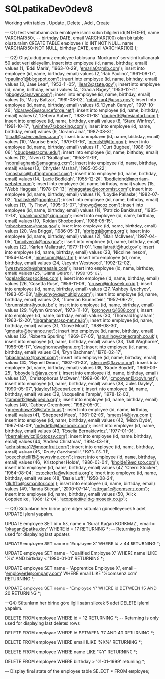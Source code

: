 # SQLpatikaDevOdev8
Working with tables  , Update , Delete , Add , Create 



-- Q1) test veritabanınızda employee isimli sütun bilgileri id(INTEGER), name VARCHAR(50), 
--     birthday DATE, email VARCHAR(100) olan bir tablo oluşturalım
CREATE TABLE employee (
	id INT NOT NULL, 
	name VARCHAR(50) NOT NULL,
	birthday DATE,
	email VARCHAR(100)
);

-- Q2) Oluşturduğumuz employee tablosuna 'Mockaroo' servisini kullanarak 50 adet veri ekleyelim.
insert into employee (id, name, birthday, email) values (1, 'Eddi Maria', '1963-10-29', 'emaria0@mlb.com');
insert into employee (id, name, birthday, email) values (2, 'Rab Paulino', '1961-09-17', 'rpaulino1@blogspot.com');
insert into employee (id, name, birthday, email) values (3, 'Jane Lear', '1953-11-05', 'jlear2@state.gov');
insert into employee (id, name, birthday, email) values (4, 'Gracia Bogey', '1953-12-21', 'gbogey3@naver.com');
insert into employee (id, name, birthday, email) values (5, 'Marjy Baltzar', '1961-08-02', 'mbaltzar4@usgs.gov');
insert into employee (id, name, birthday, email) values (6, 'Dynah Carayol', '1997-10-26', 'dcarayol5@sourceforge.net');
insert into employee (id, name, birthday, email) values (7, 'Debera Aubert', '1983-01-18', 'daubert6@deviantart.com');
insert into employee (id, name, birthday, email) values (8, 'Stace Winfrey', '1991-10-17', 'swinfrey7@booking.com');
insert into employee (id, name, birthday, email) values (9, 'Jo-ann Jina', '1987-08-31', 'jjina8@sciencedirect.com');
insert into employee (id, name, birthday, email) values (10, 'Maurise Ends', '1970-01-16', 'mends9@ftc.gov');
insert into employee (id, name, birthday, email) values (11, 'Curt Bugbee', '1986-06-06', 'cbugbeea@cmu.edu');
insert into employee (id, name, birthday, email) values (12, 'Niven O''Brallaghan', '1958-11-19', 'nobrallaghanb@smugmug.com');
insert into employee (id, name, birthday, email) values (13, 'Chrysler Mashal', '1985-05-22', 'cmashalc@huffingtonpost.com');
insert into employee (id, name, birthday, email) values (14, 'Lacie Bodleigh', '1955-12-20', 'lbodleighd@merriam-webster.com');
insert into employee (id, name, birthday, email) values (15, 'Webb Haggata', '1978-07-13', 'whaggatae@economist.com');
insert into employee (id, name, birthday, email) values (16, 'Loydie Pallaske', '1982-07-02', 'lpallaskef@google.nl');
insert into employee (id, name, birthday, email) values (17, 'Ty Thow', '1995-03-07', 'tthowg@ucoz.com');
insert into employee (id, name, birthday, email) values (18, 'Patrizio Bankhurst', '1985-11-18', 'pbankhursth@xing.com');
insert into employee (id, name, birthday, email) values (19, 'Roldan Shoebottom', '1988-05-15', 'rshoebottomi@nasa.gov');
insert into employee (id, name, birthday, email) values (20, 'Ara Briggs', '1986-05-31', 'abriggsj@gmpg.org');
insert into employee (id, name, birthday, email) values (21, 'Blair McIlveen', '1997-04-05', 'bmcilveenk@nps.gov');
insert into employee (id, name, birthday, email) values (22, 'Karlen Mallatratt', '1977-11-01', 'kmallatrattl@hud.gov');
insert into employee (id, name, birthday, email) values (23, 'Nicoline Ineson', '1954-04-08', 'ninesonm@last.fm');
insert into employee (id, name, birthday, email) values (24, 'Jacynth Westwood', '1992-12-02', 'jwestwoodn@shareasale.com');
insert into employee (id, name, birthday, email) values (25, 'Giana Gelardi', '1999-05-02', 'ggelardio@geocities.com');
insert into employee (id, name, birthday, email) values (26, 'Cosetta Ruse', '1956-11-09', 'crusep@infoseek.co.jp');
insert into employee (id, name, birthday, email) values (27, 'Ashbey Ilyuchyov', '1983-05-08', 'ailyuchyovq@multiply.com');
insert into employee (id, name, birthday, email) values (28, 'Trueman Brunnstein', '1952-06-22', 'tbrunnsteinr@youtu.be');
insert into employee (id, name, birthday, email) values (29, 'Kylynn Gronow', '1973-11-10', 'kgronows@1688.com');
insert into employee (id, name, birthday, email) values (30, 'Thorvald Ingraham', '1963-12-20', 'tingrahamt@so-net.ne.jp');
insert into employee (id, name, birthday, email) values (31, 'Grove Moatt', '1988-08-30', 'gmoattu@behance.net');
insert into employee (id, name, birthday, email) values (32, 'Roberta Spurling', '1969-07-05', 'rspurlingv@telegraph.co.uk');
insert into employee (id, name, birthday, email) values (33, 'Dalt Waghorne', '1956-05-17', 'dwaghornew@gnu.org');
insert into employee (id, name, birthday, email) values (34, 'Bryn Bachman', '1976-02-17', 'bbachmanx@naver.com');
insert into employee (id, name, birthday, email) values (35, 'Raynell Dearn', '1967-01-25', 'rdearny@flavors.me');
insert into employee (id, name, birthday, email) values (36, 'Brade Boydell', '1960-03-25', 'bboydellz@java.com');
insert into employee (id, name, birthday, email) values (37, 'Christophorus McOwen', '1989-06-10', 'cmcowen10@ovh.net');
insert into employee (id, name, birthday, email) values (38, 'Jules Dayley', '1990-05-07', 'jdayley11@eepurl.com');
insert into employee (id, name, birthday, email) values (39, 'Jacqueline Tampin', '1978-12-03', 'jtampin12@wikipedia.org');
insert into employee (id, name, birthday, email) values (40, 'Gabbey Greenhowe', '1982-05-09', 'ggreenhowe13@state.tx.us');
insert into employee (id, name, birthday, email) values (41, 'Shepperd Mees', '1961-02-06', 'smees14@java.com');
insert into employee (id, name, birthday, email) values (42, 'Mitch Dyde', '1967-04-09', 'mdyde15@facebook.com');
insert into employee (id, name, birthday, email) values (43, 'Roselia Bernakiewicz', '1977-01-06', 'rbernakiewicz16@topsy.com');
insert into employee (id, name, birthday, email) values (44, 'Andrea Christmas', '1994-03-19', 'achristmas17@moonfruit.com');
insert into employee (id, name, birthday, email) values (45, 'Prudy Cecchetelli', '1973-05-31', 'pcecchetelli18@newsvine.com');
insert into employee (id, name, birthday, email) values (46, 'Kristopher Holde', '1986-02-04', 'kholde19@cisco.com');
insert into employee (id, name, birthday, email) values (47, 'Cherri Stocker', '1964-08-04', 'cstocker1a@wikipedia.org');
insert into employee (id, name, birthday, email) values (48, 'Dasie Luff', '1958-08-24', 'dluff1b@csmonitor.com');
insert into employee (id, name, birthday, email) values (49, 'Randa Stiegar', '2000-07-14', 'rstiegar1c@comsenz.com');
insert into employee (id, name, birthday, email) values (50, 'Alick Coppledike', '1986-12-04', 'acoppledike1d@infoseek.co.jp');


-- Q3) Sütunların her birine göre diğer sütunları güncelleyecek 5 adet UPDATE işlemi yapalım.

UPDATE employee
SET id = 58,
    name = 'Burak Kağan KORKMAZ',
    email = 'bkagan@patika.dev'
WHERE id = 17
RETURNING *;	-- Returning is only used for displaying last updates

UPDATE employee
SET name = 'Employee X'
WHERE id > 44
RETURNING *;

UPDATE employee
SET name = 'Qualified Employee X'
WHERE name ILIKE '%x' AND birthday < '1980-01-01'
RETURNING *;

UPDATE employee
SET name = 'Apprentice Employee X',
    email = 'employee1@company.com'
WHERE email LIKE '%comsenz.com'
RETURNING *;

UPDATE employee
SET name = 'Employee Y'
WHERE id BETWEEN 15 AND 20
RETURNING *;



--Q4) Sütunların her birine göre ilgili satırı silecek 5 adet DELETE işlemi yapalım.


DELETE FROM employee
WHERE id = 12
RETURNING *;  -- Returning is only used for displaying last deleted rows

DELETE FROM employee
WHERE id BETWEEN 37 AND 40
RETURNING *;

DELETE FROM employee
WHERE email ILIKE '%X%'
RETURNING *;

DELETE FROM employee
WHERE name LIKE '%Y'
RETURNING *;

DELETE FROM employee
WHERE birthday > '01-01-1999'
returning *;


-- Display final state of the employee table
SELECT * FROM employee;
